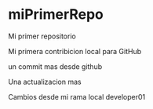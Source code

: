 # miPrimerRepo

Mi primer repositorio

Mi primera contribicion local para GitHub

un commit mas desde github

Una actualizacion mas 

Cambios desde mi rama local developer01
